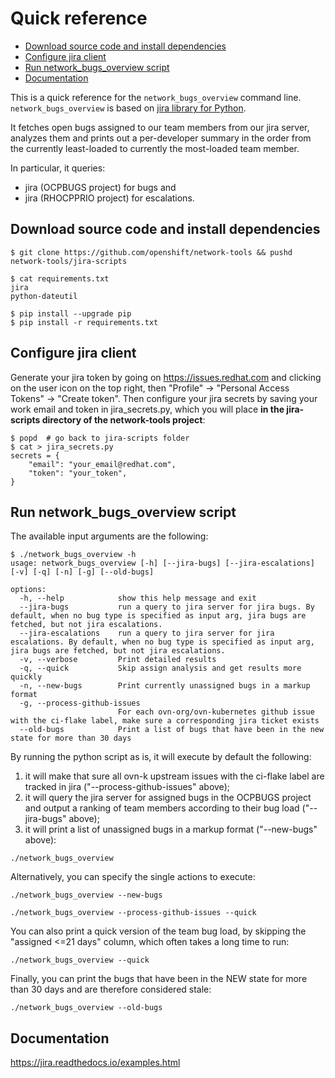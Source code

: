 # Quick reference
- [Download source code and install dependencies](#download-source-code-and-install-dependencies)
- [Configure jira client](#configure-jira-client)
- [Run network_bugs_overview script](#run-network_bugs_overview-script)
- [Documentation](#documentation)

This is a quick reference for the `network_bugs_overview` command line.
`network_bugs_overview` is based on [jira library for Python](https://github.com/pycontribs/jira).

It fetches open bugs assigned to our team members from our jira server, analyzes them and prints out a per-developer summary in the order from the currently least-loaded to currently the most-loaded team member.

In particular, it queries:
- jira (OCPBUGS project) for bugs and
- jira (RHOCPPRIO project) for escalations.

## Download source code and install dependencies
```
$ git clone https://github.com/openshift/network-tools && pushd network-tools/jira-scripts

$ cat requirements.txt
jira
python-dateutil

$ pip install --upgrade pip
$ pip install -r requirements.txt
```

## Configure jira client
Generate your jira token by going on https://issues.redhat.com and clicking on the user icon on the top right, then "Profile" -> "Personal Access Tokens" -> "Create token".
Then configure your jira secrets by saving your work email and token in jira_secrets.py, which you will place **in the jira-scripts directory of the network-tools project**:

```
$ popd  # go back to jira-scripts folder
$ cat > jira_secrets.py
secrets = {
    "email": "your_email@redhat.com",
    "token": "your_token",
}
```

## Run network_bugs_overview script
The available input arguments are the following:

```
$ ./network_bugs_overview -h
usage: network_bugs_overview [-h] [--jira-bugs] [--jira-escalations] [-v] [-q] [-n] [-g] [--old-bugs]

options:
  -h, --help            show this help message and exit
  --jira-bugs           run a query to jira server for jira bugs. By default, when no bug type is specified as input arg, jira bugs are fetched, but not jira escalations.
  --jira-escalations    run a query to jira server for jira escalations. By default, when no bug type is specified as input arg, jira bugs are fetched, but not jira escalations.
  -v, --verbose         Print detailed results
  -q, --quick           Skip assign analysis and get results more quickly
  -n, --new-bugs        Print currently unassigned bugs in a markup format
  -g, --process-github-issues
                        For each ovn-org/ovn-kubernetes github issue with the ci-flake label, make sure a corresponding jira ticket exists
  --old-bugs            Print a list of bugs that have been in the new state for more than 30 days
```

By running the python script as is, it will execute by default the following:
1. it will make that sure all ovn-k upstream issues with the ci-flake label are tracked in jira ("--process-github-issues" above);
2. it will query the jira server for assigned bugs in the OCPBUGS project and output a ranking of team members according to their bug load ("--jira-bugs" above);
3. it will print a list of unassigned bugs in a markup format ("--new-bugs" above):

```
./network_bugs_overview
```

Alternatively, you can specify the single actions to execute:

```
./network_bugs_overview --new-bugs
```

```
./network_bugs_overview --process-github-issues --quick
```

You can also print a quick version of the team bug load, by skipping the "assigned <=21 days" column, which often takes a long time to run:
```
./network_bugs_overview --quick
```

Finally, you can print the bugs that have been in the NEW state for more than 30 days and are therefore considered stale:

```
./network_bugs_overview --old-bugs
```

## Documentation

https://jira.readthedocs.io/examples.html
